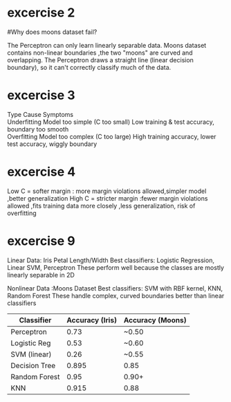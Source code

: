 # excercise 2 
#Why does moons dataset fail?

The Perceptron can only learn linearly separable data.
Moons dataset contains non-linear boundaries ,the two "moons" are curved and overlapping. The Perceptron draws a straight line (linear decision boundary), so it can't correctly classify much of the data.

# excercise 3
 Type          Cause                            Symptoms                                                     
 Underfitting  Model too simple (C too small)   Low training & test accuracy, boundary too smooth            
 Overfitting   Model too complex (C too large)  High training accuracy, lower test accuracy, wiggly boundary 
              
# excercise 4
Low C = softer margin : more margin violations allowed,simpler model ,better generalization
High C = stricter margin :fewer margin violations allowed ,fits training data more closely ,less generalization, risk of overfitting

# excercise 9
Linear Data: Iris Petal Length/Width
Best classifiers: Logistic Regression, Linear SVM, Perceptron
These perform well because the classes are mostly linearly separable in 2D

Nonlinear Data :Moons Dataset
Best classifiers: SVM with RBF kernel, KNN, Random Forest
These handle complex, curved boundaries better than linear classifiers

| Classifier    | Accuracy (Iris) | Accuracy (Moons) |
| ------------- | --------------- | ---------------- |
| Perceptron    | 0.73            | ~0.50           |
| Logistic Reg  | 0.53            | ~0.60           |
| SVM (linear)  | 0.26            | ~0.55           |
| Decision Tree | 0.895           | 0.85             |
| Random Forest | 0.95            | 0.90+            |
| KNN           | 0.915           | 0.88             |
